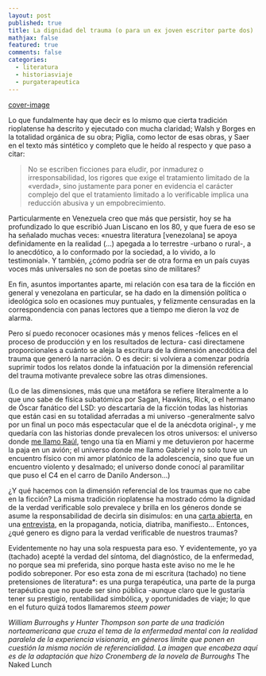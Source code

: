 ```yaml
---
layout: post
published: true
title: La dignidad del trauma (o para un ex joven escritor parte dos)
mathjax: false
featured: true
comments: false
categories: 
  - literatura
  - historiasviaje
  - purgaterapeutica   
---
```

[cover-image](https://steemitimages.com/0x0/https://www.maspormas.com/img/2016/04/naked-lunchssssss-768x432.jpg)

Lo que fundalmente hay que decir es lo mismo que cierta tradición rioplatense ha descrito y ejecutado con mucha claridad; Walsh y Borges en la totalidad orgánica de su obra; Piglia, como lector de esas obras, y Saer en el texto más sintético y completo que le heído al respecto y que paso a citar:

> No se escriben ficciones para eludir, por inmadurez o irresponsabilidad, los rigores que exige el tratamiento limitado de la «verdad», sino justamente para poner en evidencia el carácter complejo del que el tratamiento limitado a lo verificable implica una reducción abusiva y un empobrecimiento.

Particularmente en Venezuela creo que más que persistir, hoy se ha profundizado lo que escribió Juan Liscano en los 80, y que fuera de eso se ha señalado muchas veces: «nuestra literatura [venezolana] se apoya definidamente en la realidad (...) apegada a lo terrestre -urbano o rural-, a lo anecdótico, a lo conformado por la sociedad, a lo vivido, a lo testimonial». Y también, ¿cómo podría ser de otra forma en un país cuyas voces más universales no son de poetas sino de militares?

En fin, asuntos importantes aparte, mi relación con esa tara de la ficción en general y venezolana en particular, se ha dado en la dimensión política o ideológica solo en ocasiones muy puntuales, y felizmente censuradas en la correspondencia con panas lectores que a tiempo me dieron la voz de alarma.

Pero sí puedo reconocer ocasiones más y menos felices -felices en el proceso de producción y en los resultados de lectura- casi directamene proporcionales a cuánto se aleja la escritura de la dimensión anecdótica del trauma que generó la narración. O es decir: si volviera a comenzar podría suprimir todos los relatos donde la infatuación por la dimensión referencial del trauma motivante prevalece sobre las otras dimensiones.

(Lo de las dimensiones, más que una metáfora se refiere literalmente a lo que uno sabe de física subatómica por Sagan, Hawkins, Rick, o el hermano de Óscar fanático del LSD: yo descartaría de la ficción todas las historias que están casi en su totalidad aferradas a mi universo -generalmente salvo por un final un poco más espectacular que el de la anécdota original-, y me quedaría con las historias donde prevalecen los otros universos: el universo donde [me llamo Raúl](https://circulodepoesia.com/2010/01/cuento-venezolano-03-eduardo-febres/), tengo una tía en Miami y me detuvieron por hacerme la paja en un avión; el universo donde me llamo Gabriel y no solo tuve un encuentro físico con mi amor platónico de la adolescencia, sino que fue un encuentro violento y desalmado; el universo donde conocí al paramilitar que puso el C4 en el carro de Danilo Anderson...)

¿Y qué hacemos con la dimensión referencial de los traumas que no cabe en la ficción? La misma tradición rioplatense ha mostrado cómo la dignidad de la verdad verificable solo prevalece y brilla en los géneros donde se asume la responsabilidad de decirla sin disimulos: en una [carta abierta](http://www.domhelder.edu.br/veredas_direito/pdf/26_160.pdf), en una [entrevista](http://www.rtve.es/alacarta/videos/a-fondo/jorge-luis-borges-fondo-1976/1116621/), en la propaganda, noticia, diatriba, manifiesto... Entonces, ¿qué genero es digno para la verdad verificable de nuestros traumas?

Evidentemente no hay una sola respuesta para eso. Y evidentemente, yo ya (tachado) acepté la verdad del síntoma, del diagnóstico, de la enfermedad, no porque sea mi preferida, sino porque hasta este aviso no me le he podido sobreponer. Por eso esta zona de mi escritura (tachado) no tiene pretensiones de literatura*: es una purga terapéutica, una parte de la purga terapéutica que no puede ser sino pública -aunque claro que le gustaría tener su prestigio, rentabilidad simbólica, y oportunidades de viaje; lo que en el futuro quizá todos llamaremos *steem power*

*William Burroughs y Hunter Thompson son parte de una tradición norteamericana que cruza el tema de la enfermedad mental con la realidad paralela de la experiencia visionaria, en géneros límite que ponen en cuestión la misma noción de referencialidad. La imagen que encabeza aquí es de la adaptación que hizo Cronemberg de la novela de Burroughs* The Naked Lunch




